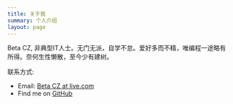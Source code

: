 ```yaml
---
title: 关于我
summary: 个人介绍
layout: page
---
```


Beta CZ, 非典型IT人士。无门无派，自学不怠。爱好多而不精，唯编程一途略有所得。奈何生性懒散，至今少有建树。

联系方式:

* Email: [Beta CZ at live.com](mailto:betacz@live.com)
* Find me on [GitHub](https://github.com/hlj)
